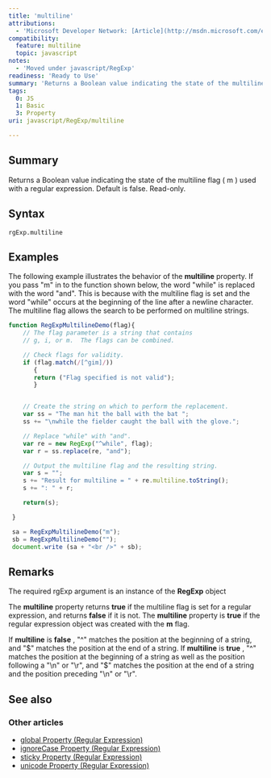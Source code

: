```yaml
---
title: 'multiline'
attributions:
  - 'Microsoft Developer Network: [Article](http://msdn.microsoft.com/en-us/library/ie/7f5z26w4(v=vs.94).aspx)'
compatibility:
  feature: multiline
  topic: javascript
notes:
  - 'Moved under javascript/RegExp'
readiness: 'Ready to Use'
summary: 'Returns a Boolean value indicating the state of the multiline flag ( m ) used with a regular expression. Default is false. Read-only.'
tags:
  0: JS
  1: Basic
  3: Property
uri: javascript/RegExp/multiline

---
```

## Summary

Returns a Boolean value indicating the state of the multiline flag ( m ) used with a regular expression. Default is false. Read-only.

## Syntax

    rgExp.multiline

## Examples

The following example illustrates the behavior of the **multiline** property. If you pass "m" in to the function shown below, the word "while" is replaced with the word "and". This is because with the multiline flag is set and the word "while" occurs at the beginning of the line after a newline character. The multiline flag allows the search to be performed on multiline strings.

``` js
function RegExpMultilineDemo(flag){
    // The flag parameter is a string that contains
    // g, i, or m.  The flags can be combined.

    // Check flags for validity.
    if (flag.match(/[^gim]/))
       {
       return ("Flag specified is not valid");
       }


    // Create the string on which to perform the replacement.
    var ss = "The man hit the ball with the bat ";
    ss += "\nwhile the fielder caught the ball with the glove.";

    // Replace "while" with "and".
    var re = new RegExp("^while", flag);
    var r = ss.replace(re, "and");

    // Output the multiline flag and the resulting string.
    var s = "";
    s += "Result for multiline = " + re.multiline.toString();
    s += ": " + r;

    return(s);

 }

 sa = RegExpMultilineDemo("m");
 sb = RegExpMultilineDemo("");
 document.write (sa + "<br />" + sb);
```

## Remarks

The required rgExp argument is an instance of the **RegExp** object

The **multiline** property returns **true** if the multiline flag is set for a regular expression, and returns **false** if it is not. The **multiline** property is **true** if the regular expression object was created with the **m** flag.

If **multiline** is **false** , "\^" matches the position at the beginning of a string, and "\$" matches the position at the end of a string. If **multiline** is **true** , "\^" matches the position at the beginning of a string as well as the position following a "\\n" or "\\r", and "\$" matches the position at the end of a string and the position preceding "\\n" or "\\r".

## See also

### Other articles

-   [global Property (Regular Expression)](/javascript/regular_expression/global)
-   [ignoreCase Property (Regular Expression)](/javascript/regular_expression/ignoreCase)
-   [sticky Property (Regular Expression)](/javascript/regular_expression/sticky)
-   [unicode Property (Regular Expression)](/javascript/regular_expression/unicode)

